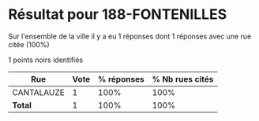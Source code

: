 # Résultat pour 188-FONTENILLES

Sur l'ensemble de la ville il y a eu 1 réponses dont 1 réponses avec une rue citée (100%)

1 points noirs identifiés

| Rue | Vote | % réponses | % Nb rues cités|
|-----|------|------------|----------------|
| CANTALAUZE | 1 | 100% | 100%|
| **Total** | 1 | 100% | 100%|

